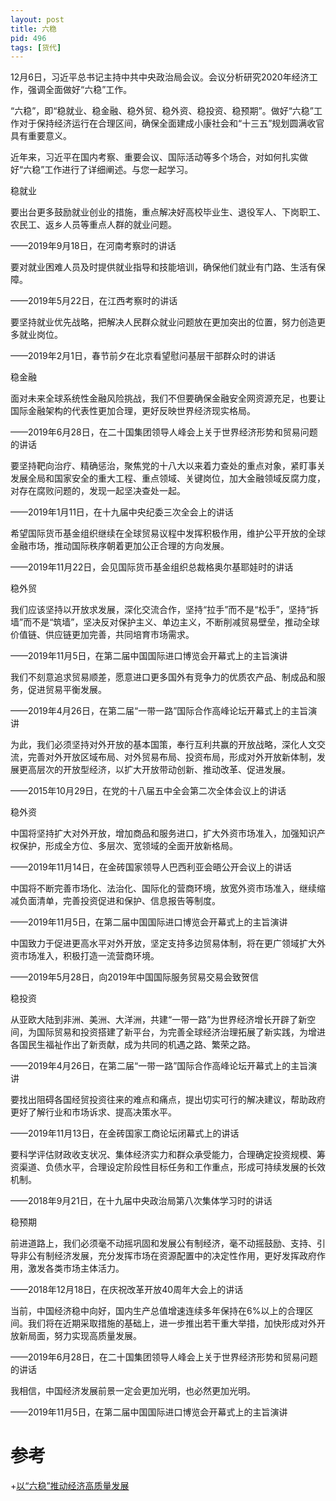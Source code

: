 ```yaml
---
layout: post
title: 六稳
pid: 496
tags: [货代]
---
```


12月6日，习近平总书记主持中共中央政治局会议。会议分析研究2020年经济工作，强调全面做好“六稳”工作。

“六稳”，即“稳就业、稳金融、稳外贸、稳外资、稳投资、稳预期”。做好“六稳”工作对于保持经济运行在合理区间，确保全面建成小康社会和“十三五”规划圆满收官具有重要意义。

近年来，习近平在国内考察、重要会议、国际活动等多个场合，对如何扎实做好“六稳”工作进行了详细阐述。与您一起学习。

稳就业

要出台更多鼓励就业创业的措施，重点解决好高校毕业生、退役军人、下岗职工、农民工、返乡人员等重点人群的就业问题。

——2019年9月18日，在河南考察时的讲话

要对就业困难人员及时提供就业指导和技能培训，确保他们就业有门路、生活有保障。

——2019年5月22日，在江西考察时的讲话

要坚持就业优先战略，把解决人民群众就业问题放在更加突出的位置，努力创造更多就业岗位。

——2019年2月1日，春节前夕在北京看望慰问基层干部群众时的讲话

稳金融

面对未来全球系统性金融风险挑战，我们不但要确保金融安全网资源充足，也要让国际金融架构的代表性更加合理，更好反映世界经济现实格局。

——2019年6月28日，在二十国集团领导人峰会上关于世界经济形势和贸易问题的讲话

要坚持靶向治疗、精确惩治，聚焦党的十八大以来着力查处的重点对象，紧盯事关发展全局和国家安全的重大工程、重点领域、关键岗位，加大金融领域反腐力度，对存在腐败问题的，发现一起坚决查处一起。

——2019年1月11日，在十九届中央纪委三次全会上的讲话

希望国际货币基金组织继续在全球贸易议程中发挥积极作用，维护公平开放的全球金融市场，推动国际秩序朝着更加公正合理的方向发展。

——2019年11月22日，会见国际货币基金组织总裁格奥尔基耶娃时的讲话

稳外贸

我们应该坚持以开放求发展，深化交流合作，坚持“拉手”而不是“松手”，坚持“拆墙”而不是“筑墙”，坚决反对保护主义、单边主义，不断削减贸易壁垒，推动全球价值链、供应链更加完善，共同培育市场需求。

——2019年11月5日，在第二届中国国际进口博览会开幕式上的主旨演讲

我们不刻意追求贸易顺差，愿意进口更多国外有竞争力的优质农产品、制成品和服务，促进贸易平衡发展。

——2019年4月26日，在第二届“一带一路”国际合作高峰论坛开幕式上的主旨演讲

为此，我们必须坚持对外开放的基本国策，奉行互利共赢的开放战略，深化人文交流，完善对外开放区域布局、对外贸易布局、投资布局，形成对外开放新体制，发展更高层次的开放型经济，以扩大开放带动创新、推动改革、促进发展。

——2015年10月29日，在党的十八届五中全会第二次全体会议上的讲话

稳外资

中国将坚持扩大对外开放，增加商品和服务进口，扩大外资市场准入，加强知识产权保护，形成全方位、多层次、宽领域的全面开放新格局。

——2019年11月14日，在金砖国家领导人巴西利亚会晤公开会议上的讲话

中国将不断完善市场化、法治化、国际化的营商环境，放宽外资市场准入，继续缩减负面清单，完善投资促进和保护、信息报告等制度。

——2019年11月5日，在第二届中国国际进口博览会开幕式上的主旨演讲

中国致力于促进更高水平对外开放，坚定支持多边贸易体制，将在更广领域扩大外资市场准入，积极打造一流营商环境。

——2019年5月28日，向2019年中国国际服务贸易交易会致贺信

稳投资

从亚欧大陆到非洲、美洲、大洋洲，共建“一带一路”为世界经济增长开辟了新空间，为国际贸易和投资搭建了新平台，为完善全球经济治理拓展了新实践，为增进各国民生福祉作出了新贡献，成为共同的机遇之路、繁荣之路。

——2019年4月26日，在第二届“一带一路”国际合作高峰论坛开幕式上的主旨演讲

要找出阻碍各国经贸投资往来的难点和痛点，提出切实可行的解决建议，帮助政府更好了解行业和市场诉求、提高决策水平。

——2019年11月13日，在金砖国家工商论坛闭幕式上的讲话

要科学评估财政收支状况、集体经济实力和群众承受能力，合理确定投资规模、筹资渠道、负债水平，合理设定阶段性目标任务和工作重点，形成可持续发展的长效机制。

——2018年9月21日，在十九届中央政治局第八次集体学习时的讲话

稳预期

前进道路上，我们必须毫不动摇巩固和发展公有制经济，毫不动摇鼓励、支持、引导非公有制经济发展，充分发挥市场在资源配置中的决定性作用，更好发挥政府作用，激发各类市场主体活力。

——2018年12月18日，在庆祝改革开放40周年大会上的讲话

当前，中国经济稳中向好，国内生产总值增速连续多年保持在6%以上的合理区间。我们将在近期采取措施的基础上，进一步推出若干重大举措，加快形成对外开放新局面，努力实现高质量发展。

——2019年6月28日，在二十国集团领导人峰会上关于世界经济形势和贸易问题的讲话

我相信，中国经济发展前景一定会更加光明，也必然更加光明。

——2019年11月5日，在第二届中国国际进口博览会开幕式上的主旨演讲

# 参考
+[以“六稳”推动经济高质量发展](http://www.qstheory.cn/zdwz/2019-12/09/c_1125324212.htm)